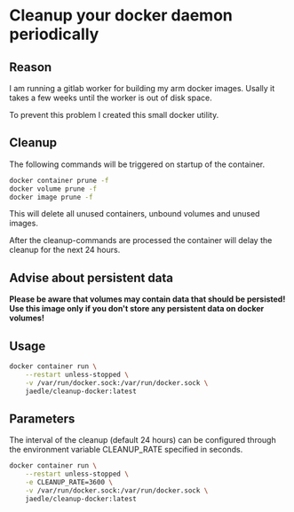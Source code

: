 # Cleanup your docker daemon periodically

## Reason

I am running a gitlab worker for building my arm docker images.
Usally it takes a few weeks until the worker is out of disk space.

To prevent this problem I created this small docker utility.

## Cleanup

The following commands will be triggered on startup of the container.

```sh
docker container prune -f
docker volume prune -f
docker image prune -f
```

This will delete all unused containers, unbound volumes and unused images.

After the cleanup-commands are processed the container will delay the cleanup
for the next 24 hours.

## Advise about persistent data

**Please be aware that volumes may contain data that should be persisted!
Use this image only if you don't store any persistent data on docker volumes!**

## Usage

```sh
docker container run \
    --restart unless-stopped \
    -v /var/run/docker.sock:/var/run/docker.sock \
    jaedle/cleanup-docker:latest
```

## Parameters

The interval of the cleanup (default 24 hours) can be configured through
the environment variable CLEANUP_RATE specified in seconds.

```sh
docker container run \
    --restart unless-stopped \
    -e CLEANUP_RATE=3600 \
    -v /var/run/docker.sock:/var/run/docker.sock \
    jaedle/cleanup-docker:latest
```
